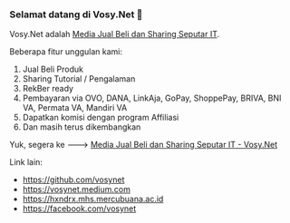 ### Selamat datang di Vosy.Net 👋

Vosy.Net adalah [Media Jual Beli dan Sharing Seputar IT](https://vosy.net).

Beberapa fitur unggulan kami:

1. Jual Beli Produk
2. Sharing Tutorial / Pengalaman
3. RekBer ready
4. Pembayaran via OVO, DANA, LinkAja, GoPay, ShoppePay, BRIVA, BNI VA, Permata VA, Mandiri VA
5. Dapatkan komisi dengan program Affiliasi
6. Dan masih terus dikembangkan

Yuk, segera ke ---> [Media Jual Beli dan Sharing Seputar IT - Vosy.Net](https://vosy.net)

Link lain:
- https://github.com/vosynet
- https://vosynet.medium.com
- https://hxndrx.mhs.mercubuana.ac.id
- https://facebook.com/vosynet
